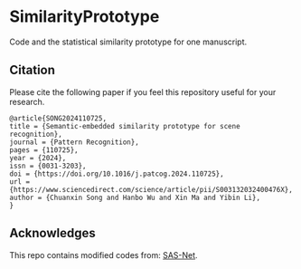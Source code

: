 # SimilarityPrototype
 Code and the statistical similarity prototype for one manuscript.


## Citation
Please cite the following paper if you feel this repository useful for your research.
```
@article{SONG2024110725,
title = {Semantic-embedded similarity prototype for scene recognition},
journal = {Pattern Recognition},
pages = {110725},
year = {2024},
issn = {0031-3203},
doi = {https://doi.org/10.1016/j.patcog.2024.110725},
url = {https://www.sciencedirect.com/science/article/pii/S003132032400476X},
author = {Chuanxin Song and Hanbo Wu and Xin Ma and Yibin Li},
}

```

## Acknowledges
This repo contains modified codes from: [SAS-Net](https://github.com/vpulab/Semantic-Aware-Scene-Recognition).
